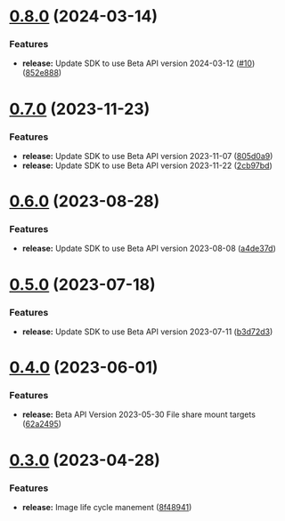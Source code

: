 # [0.8.0](https://github.com/IBM/vpc-beta-go-sdk/compare/v0.7.0...v0.8.0) (2024-03-14)


### Features

* **release:** Update SDK to use Beta API version 2024-03-12 ([#10](https://github.com/IBM/vpc-beta-go-sdk/issues/10)) ([852e888](https://github.com/IBM/vpc-beta-go-sdk/commit/852e888e34b33cb3c55c3f9ee66b0e5bee71383f))

# [0.7.0](https://github.com/IBM/vpc-beta-go-sdk/compare/v0.6.0...v0.7.0) (2023-11-23)


### Features

* **release:** Update SDK to use Beta API version 2023-11-07 ([805d0a9](https://github.com/IBM/vpc-beta-go-sdk/commit/805d0a9ced2c189a9f65a7fe80208f37b899c657))
* **release:** Update SDK to use Beta API version 2023-11-22 ([2cb97bd](https://github.com/IBM/vpc-beta-go-sdk/commit/2cb97bdac85db4d191a7291ef55f268743eef24c))

# [0.6.0](https://github.com/IBM/vpc-beta-go-sdk/compare/v0.5.0...v0.6.0) (2023-08-28)


### Features

* **release:** Update SDK to use Beta API version 2023-08-08 ([a4de37d](https://github.com/IBM/vpc-beta-go-sdk/commit/a4de37d04ffe9bacece2b46cc25f0c0927a5003e))

# [0.5.0](https://github.com/IBM/vpc-beta-go-sdk/compare/v0.4.0...v0.5.0) (2023-07-18)


### Features

* **release:** Update SDK to use Beta API version 2023-07-11 ([b3d72d3](https://github.com/IBM/vpc-beta-go-sdk/commit/b3d72d3164ac94031df0e94030a46681b5dc040f))

# [0.4.0](https://github.com/IBM/vpc-beta-go-sdk/compare/v0.3.0...v0.4.0) (2023-06-01)


### Features

* **release:** Beta API Version 2023-05-30 File share mount targets ([62a2495](https://github.com/IBM/vpc-beta-go-sdk/commit/62a24958eaf5f7cd6df943bc5a1e520af7234208))

# [0.3.0](https://github.com/IBM/vpc-beta-go-sdk/compare/v0.2.0...v0.3.0) (2023-04-28)


### Features

* **release:** Image life cycle manement ([8f48941](https://github.com/IBM/vpc-beta-go-sdk/commit/8f48941f7b9d52f215f07f67cf143f6ee8fe4090))
